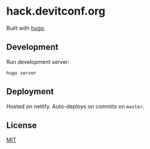# hack.devitconf.org

Built with [hugo](https://gohugo.io/).

## Development

Run development server:

```
hugo server
```

## Deployment

Hosted on netlify. Auto-deploys on commits on `master`.

## License

[MIT](LICENSE)
